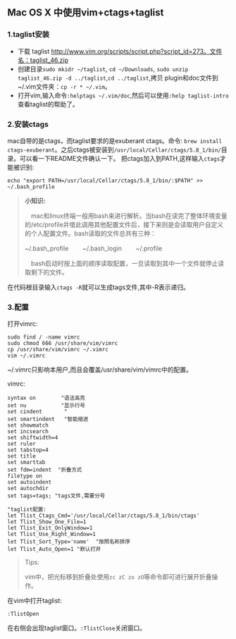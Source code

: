 ## Mac OS X 中使用vim+ctags+taglist

### 1.taglist安装

- 下载 taglist http://www.vim.org/scripts/script.php?script_id=273。文件名：taglist_46.zip
- 创建目录`sudo mkidr ~/taglist`, `cd ~/Downloads`, `sudo unzip taglist_46.zip -d ../taglist`,`cd ../taglist`,拷贝 plugin和doc文件到~/.vim文件夹：`cp -r * ~/.vim`。
- 打开vim,输入命令`:helptags ~/.vim/doc`,然后可以使用`:help taglist-intro`查看taglist的帮助了。

### 2.安装ctags

mac自带的是ctags，而taglist要求的是exuberant ctags。命令: `brew install ctags-exuberant`。之后ctags被安装到`/usr/local/Cellar/ctags/5.8_1/bin/`目录。可以看一下README文件确认一下。
把ctags加入到PATH,这样输入`ctags`才能被识别:

```
echo "export PATH=/usr/local/Cellar/ctags/5.8_1/bin/:$PATH" >> ~/.bash_profile
```

>**小知识:**
>
>　mac和linux终端一般用bash来进行解析。当bash在读完了整体环境变量的/etc/profile并借此调用其他配置文件后，接下来则是会读取用户自定义的个人配置文件。bash读取的文件总共有三种：
>
> ~/.bash_profile 　　~/.bash\_login  　　~/.profile
> 
>　bash启动时按上面的顺序读取配置，一旦读取到其中一个文件就停止读取剩下的文件。

在代码根目录输入`ctags -R`就可以生成tags文件,其中-R表示递归。

### 3.配置

打开vimrc:

```
sudo find / -name vimrc
sudo chmod 666 /usr/share/vim/vimrc
cp /usr/share/vim/vimrc ~/.vimrc
vim ~/.vimrc
```
~/.vimrc只影响本用户,而且会覆盖/usr/share/vim/vimrc中的配置。

vimrc:

```
syntax on 		 "语法高亮
set nu 			 "显示行号
set cindent       "
set smartindent   "智能缩进
set showmatch
set incsearch
set shiftwidth=4
set ruler
set tabstop=4
set title
set smarttab
set fdm=indent  "折叠方式
filetype on
set autoindent
set autochdir
set tags=tags; "tags文件,需要分号

"taglist配置:
let Tlist_Ctags_Cmd='/usr/local/Cellar/ctags/5.8_1/bin/ctags'
let Tlist_Show_One_File=1
let Tlist_Exit_OnlyWindow=1
let Tlist_Use_Right_Window=1
let Tlist_Sort_Type='name'  "按照名称排序
let Tlist_Auto_Open=1 "默认打开

```

> Tips:
> 
> vim中，把光标移到折叠处使用`zc zC zo zO`等命令即可进行展开折叠操作。

在vim中打开taglist:

```
:TlistOpen
```
在右侧会出现taglist窗口。`:TlistClose`关闭窗口。





